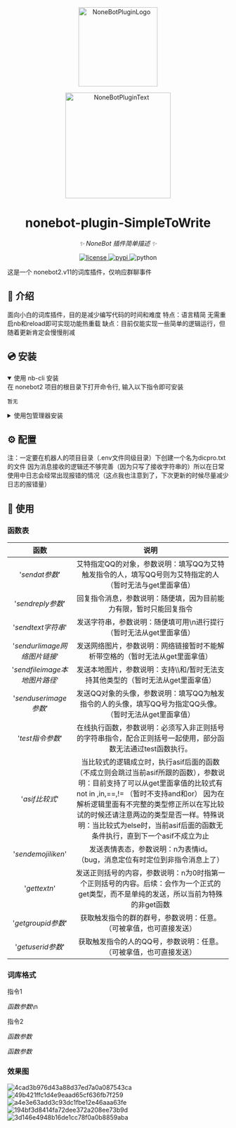 <div align="center">
  <a href="https://v2.nonebot.dev/store"><img src="https://github.com/A-kirami/nonebot-plugin-template/blob/resources/nbp_logo.png" width="180" height="180" alt="NoneBotPluginLogo"></a>
  <br>
  <p><img src="https://github.com/A-kirami/nonebot-plugin-template/blob/resources/NoneBotPlugin.svg" width="240" alt="NoneBotPluginText"></p>
</div>

<div align="center">

# nonebot-plugin-SimpleToWrite

_✨ NoneBot 插件简单描述 ✨_


<a href="./LICENSE">
    <img src="https://img.shields.io/github/license/owner/nonebot-plugin-template.svg" alt="license">
</a>
<a href="https://pypi.python.org/pypi/nonebot-plugin-template">
    <img src="https://img.shields.io/pypi/v/nonebot-plugin-template.svg" alt="pypi">
</a>
<img src="https://img.shields.io/badge/python-3.9+-blue.svg" alt="python">

</div>

这是一个 nonebot2.v11的词库插件，仅响应群聊事件


## 📖 介绍

面向小白的词库插件，目的是减少编写代码的时间和难度
特点：语言精简
    无需重启nb和reload即可实现功能热重载
缺点：目前仅能实现一些简单的逻辑运行，但随着更新肯定会慢慢削减

## 💿 安装

<details open>
<summary>使用 nb-cli 安装</summary>
在 nonebot2 项目的根目录下打开命令行, 输入以下指令即可安装

    暂无

</details>

<details>
<summary>使用包管理器安装</summary>
在 nonebot2 项目的插件目录下, 打开命令行, 根据你使用的包管理器, 输入相应的安装命令

<details>
<summary>pip</summary>

    pip install nonebot_plugin_SimpleToWrite
</details>

打开 nonebot2 项目根目录下的 `pyproject.toml` 文件, 在 `[tool.nonebot]` 部分追加写入

    plugins = ["nonebot_plugin_SimpleToWrite"]

</details>

## ⚙️ 配置

注：一定要在机器人的项目目录（.env文件同级目录）下创建一个名为dicpro.txt的文件
因为消息接收的逻辑还不够完善（因为只写了接收字符串的）所以在日常使用中日志会经常出现报错的情况（这点我也注意到了，下次更新的时候尽量减少日志的报错量）


## 🎉 使用
### 函数表
| 函数 | 说明 |
|:-----:|:----:|
| '$sendat 参数$' | 艾特指定QQ的对象，参数说明：填写QQ为艾特触发指令的人，填写QQ号则为艾特指定的人（暂时无法与get里面拿值） |
| '$sendreply 参数$' | 回复指令消息，参数说明：随便填，因为目前能力有限，暂时只能回复指令 |
| '$sendtext 字符串$' | 发送字符串，参数说明：随便填可用\\n进行提行（暂时无法从get里面拿值） |
| '$sendurlimage 网络图片链接$' | 发送网络图片，参数说明：网络链接暂时不能解析带空格的（暂时无法从get里面拿值） |
| '$sendfileimage 本地图片路径$' | 发送本地图片，参数说明：支持\\\和/暂时无法支持其他类型的（暂时无法从get里面拿值） |
| '$senduserimage 参数$' | 发送QQ对象的头像，参数说明：填写QQ为触发指令的人的头像，填写QQ号为指定QQ头像。（暂时无法从get里面拿值） |
| '$test 指令参数$' | 在线执行函数，参数说明：必须写入非正则括号的字符串指令，配合正则括号一起使用，部分函数无法通过test函数执行。 |
| '$asif 比较式$' | 当比较式的逻辑成立时，执行asif后面的函数（不成立则会跳过当前asif所跟的函数），参数说明：目前支持了可以从get里面拿值的比较式有not in ,in,==,!= （暂时不支持and和or） 因为在解析逻辑里面有不完整的类型修正所以在写比较试的时候还请注意两边的类型是否一样。特殊说明：当比较式为else时，当前asif后面的函数无条件执行，直到下一个asif不成立为止|
| '$sendemojilike n$' | 发送表情表态，参数说明：n为表情id。 （bug，消息定位有时定位到非指令消息上了）|
| '$gettext n$' | 发送正则括号的内容，参数说明：n为0时指第一个正则括号的内容。后续：会作为一个正式的get类型，而不是单纯的发送，所以当前为特殊的非get函数 |
| '$getgroupid 参数$' | 获取触发指令的群的群号，参数说明：任意。（可被拿值，也可直接发送） |
| '$getuserid 参数$' | 获取触发指令的人的QQ号，参数说明：任意。（可被拿值，也可直接发送） |

### 词库格式

指令1

$函数 参数$\n

指令2

$函数 参数$

$函数 参数$

### 效果图
![4cad3b976d43a88d37ed7a0a087543ca](https://github.com/user-attachments/assets/3d71b761-2058-44cd-97a2-3458226354a8)
![49b421ffc1d4e9eaad65cf636fb7f259](https://github.com/user-attachments/assets/8cf52c9c-708a-4525-948c-00c2706c73f8)
![a4e3e63add3c93dc1fbe12e46aaa63fe](https://github.com/user-attachments/assets/8f664444-8a94-4107-a22e-9385397071ea)
![194bf3d8414fa72dee372a208ee73b9d](https://github.com/user-attachments/assets/d1a1861a-17ee-462d-89c2-c5955cea3376)
![3d146e4948b16de1cc78f0a0b8859aba](https://github.com/user-attachments/assets/48deaaa7-5391-46c3-8a61-d85c220749b7)
